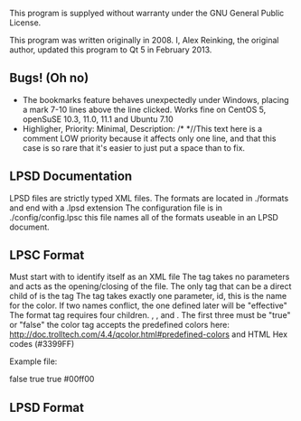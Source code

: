 This program is supplyed without warranty under the GNU General Public License.

This program was written originally in 2008.
I, Alex Reinking, the original author, updated this program to Qt 5 in February 2013.

Bugs! (Oh no)
-------------

* The bookmarks feature behaves unexpectedly under Windows, placing a mark 7-10 lines above the line clicked.
	Works fine on CentOS 5, openSuSE 10.3, 11.0, 11.1 and Ubuntu 7.10
* Highligher, Priority: Minimal, Description: /* *//This text here is a comment
	LOW priority because it affects only one line, and that this case is so rare that it's easier to just put a space than to fix.

LPSD Documentation
------------------
LPSD files are strictly typed XML files. The formats are located in ./formats and end with a .lpsd extension
The configuration file is in ./config/config.lpsc this file names all of the formats useable in an LPSD document.

LPSC Format
----
Must start with <?xml version="1.0"?> to identify itself as an XML file
The <lpsc> tag takes no parameters and acts as the opening/closing of the file.
The only tag that can be a direct child of <lpsc> is the <format> tag
The <format> tag takes exactly one parameter, id, this is the name for the color. If two names conflict,
  the one defined later will be "effective"
The format tag requires four children. <bold>, <italic>, <underline> and <color>. The first three must be "true" or "false"
  the color tag accepts the predefined colors here: http://doc.trolltech.com/4.4/qcolor.html#predefined-colors and HTML Hex codes (#3399FF)

Example file:
<?xml version="1.0"?>
<lpsc>
	<format id="foo">
		<bold>false</bold>
		<italic>true</italic>
		<underline>true</underline>
		<color>#00ff00</color>
	</format>
</lpsc>


LPSD Format
----
